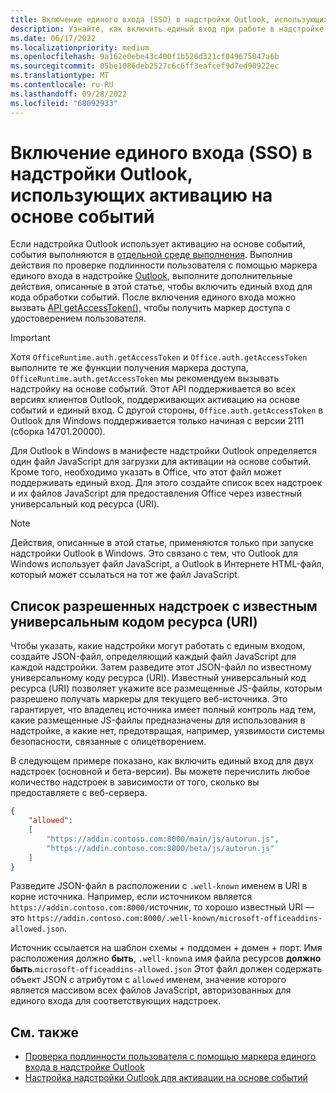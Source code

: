 ```yaml
---
title: Включение единого входа (SSO) в надстройки Outlook, использующих активацию на основе событий
description: Узнайте, как включить единый вход при работе в надстройке активации на основе событий.
ms.date: 06/17/2022
ms.localizationpriority: medium
ms.openlocfilehash: 9a162e0ebe43c400f1b526d321cf049675047a6b
ms.sourcegitcommit: 05be1086deb2527c6c6ff3eafcef9d7ed90922ec
ms.translationtype: MT
ms.contentlocale: ru-RU
ms.lasthandoff: 09/28/2022
ms.locfileid: "68092933"
---
```

# <a name="enable-single-sign-on-sso-in-outlook-add-ins-that-use-event-based-activation"></a>Включение единого входа (SSO) в надстройки Outlook, использующих активацию на основе событий

Если надстройка Outlook использует активацию на основе событий, события выполняются в [отдельной среде выполнения](../testing/runtimes.md). Выполнив действия по проверке подлинности пользователя с помощью маркера единого входа в надстройке [Outlook](authenticate-a-user-with-an-sso-token.md), выполните дополнительные действия, описанные в этой статье, чтобы включить единый вход для кода обработки событий. После включения единого входа можно вызвать [API getAccessToken(),](/javascript/api/office-runtime/officeruntime.auth) чтобы получить маркер доступа с удостоверением пользователя.

> [!IMPORTANT]
> Хотя `OfficeRuntime.auth.getAccessToken` и `Office.auth.getAccessToken` выполните те же функции получения маркера доступа, `OfficeRuntime.auth.getAccessToken` мы рекомендуем вызывать надстройку на основе событий. Этот API поддерживается во всех версиях клиентов Outlook, поддерживающих активацию на основе событий и единый вход. С другой стороны, `Office.auth.getAccessToken` в Outlook для Windows поддерживается только начиная с версии 2111 (сборка 14701.20000).

Для Outlook в Windows в манифесте надстройки Outlook определяется один файл JavaScript для загрузки для активации на основе событий. Кроме того, необходимо указать в Office, что этот файл может поддерживать единый вход. Для этого создайте список всех надстроек и их файлов JavaScript для предоставления Office через известный универсальный код ресурса (URI).

> [!NOTE]
> Действия, описанные в этой статье, применяются только при запуске надстройки Outlook в Windows. Это связано с тем, что Outlook для Windows использует файл JavaScript, а Outlook в Интернете HTML-файл, который может ссылаться на тот же файл JavaScript.

## <a name="list-allowed-add-ins-with-a-well-known-uri"></a>Список разрешенных надстроек с известным универсальным кодом ресурса (URI)

Чтобы указать, какие надстройки могут работать с единым входом, создайте JSON-файл, определяющий каждый файл JavaScript для каждой надстройки. Затем разведите этот JSON-файл по известному универсальному коду ресурса (URI). Известный универсальный код ресурса (URI) позволяет укажите все размещенные JS-файлы, которым разрешено получать маркеры для текущего веб-источника. Это гарантирует, что владелец источника имеет полный контроль над тем, какие размещенные JS-файлы предназначены для использования в надстройке, а какие нет, предотвращая, например, уязвимости системы безопасности, связанные с олицетворением.

В следующем примере показано, как включить единый вход для двух надстроек (основной и бета-версии). Вы можете перечислить любое количество надстроек в зависимости от того, сколько вы предоставляете с веб-сервера.

```json
{
    "allowed":
    [
        "https://addin.contoso.com:8000/main/js/autorun.js",
        "https://addin.contoso.com:8000/beta/js/autorun.js"
    ]
}
```

Разведите JSON-файл в расположении с `.well-known` именем в URI в корне источника. Например, если источником является `https://addin.contoso.com:8000/`источник, то хорошо известный URI — это `https://addin.contoso.com:8000/.well-known/microsoft-officeaddins-allowed.json`.

Источник ссылается на шаблон схемы + поддомен + домен + порт. Имя расположения должно **быть**, `.well-known`а имя файла ресурсов **должно быть**.`microsoft-officeaddins-allowed.json` Этот файл должен содержать объект JSON с атрибутом с `allowed` именем, значение которого является массивом всех файлов JavaScript, авторизованных для единого входа для соответствующих надстроек.

## <a name="see-also"></a>См. также

- [Проверка подлинности пользователя с помощью маркера единого входа в надстройке Outlook](authenticate-a-user-with-an-sso-token.md)
- [Настройка надстройки Outlook для активации на основе событий](autolaunch.md)

